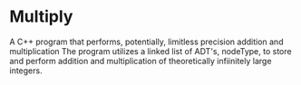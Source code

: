 # Multiply
A C++ program that performs, potentially, limitless precision addition and multiplication
The program utilizes a linked list of ADT's, nodeType, to store and perform addition and multiplication of theoretically infiinitely large integers. 

